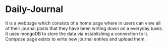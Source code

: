 # Daily-Journal
It is a webpage which consists of a home page where in users can view all of their journal posts that they have been writing down on a everyday basis. It uses mongoDB to store the data via establishing a connection to it. Compose page exists to write new journal entries and upload them.
